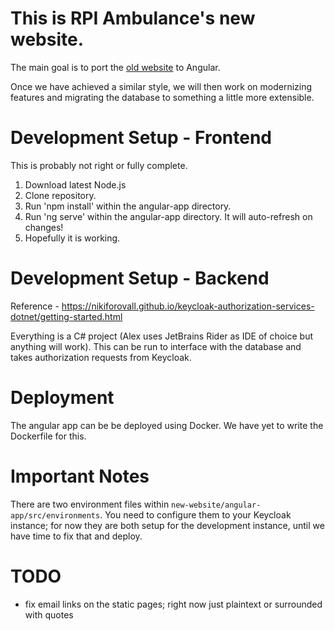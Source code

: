 # This is RPI Ambulance's new website.

The main goal is to port the [old website](https://github.com/rpiambulance/website) to Angular.

Once we have achieved a similar style, we will then work on modernizing features and migrating the database to something a little more extensible.

# Development Setup - Frontend

This is probably not right or fully complete.

1. Download latest Node.js
2. Clone repository.
3. Run 'npm install' within the angular-app directory.
4. Run 'ng serve' within the angular-app directory. It will auto-refresh on changes!
5. Hopefully it is working.

# Development Setup - Backend

Reference - https://nikiforovall.github.io/keycloak-authorization-services-dotnet/getting-started.html

Everything is a C# project (Alex uses JetBrains Rider as IDE of choice but anything will work). This can be run 
to interface with the database and takes authorization requests from Keycloak.

# Deployment

The angular app can be be deployed using Docker. We have yet to write the Dockerfile for this.


# Important Notes

There are two environment files within ```new-website/angular-app/src/environments```. You need to configure them to your Keycloak instance; for now they are both setup for the development instance, until we have time to fix that and deploy.

# TODO

- fix email links on the static pages; right now just plaintext or surrounded with quotes
